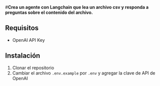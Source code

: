 #**Crea un agente con Langchain que lea un archivo csv y responda a preguntas sobre el contenido del archivo.**

## Requisitos

- OpenAI API Key

## Instalación

1. Clonar el repositorio
2. Cambiar el archivo `.env.example` por `.env` y agregar la clave de API de OpenAI
